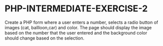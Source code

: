 # PHP-INTERMEDIATE-EXERCISE-2
Create a PHP form where a user enters a number, selects a radio button of images (cat, ballloon,car) and color. The page should display the image based on the number that the user entered and the background color should change based on the selection.
